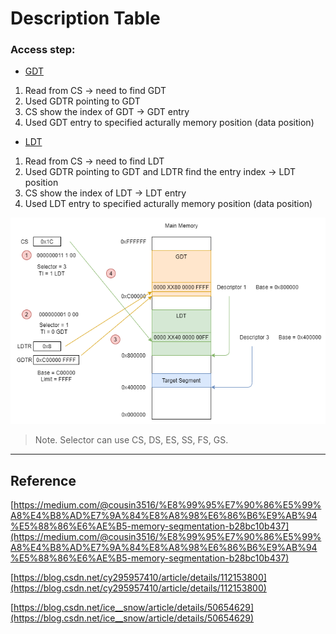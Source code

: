 # Description Table


### Access step:
 * [GDT](https://www.twblogs.net/a/5b89f4f32b71775d1ce4a8ce)

1. Read from CS -> need to find GDT
2. Used GDTR pointing to GDT 
3. CS show the index of GDT -> GDT entry
4. Used GDT entry to specified acturally memory position (data position)

 * [LDT](https://medium.com/@cousin3516/%E8%99%95%E7%90%86%E5%99%A8%E4%B8%AD%E7%9A%84%E8%A8%98%E6%86%B6%E9%AB%94%E5%88%86%E6%AE%B5-memory-segmentation-b28bc10b437)

1. Read from CS -> need to find LDT
2. Used GDTR pointing to GDT and LDTR find the entry index -> LDT position
3. CS show the index of LDT -> LDT entry
4. Used LDT entry to specified acturally memory position (data position)


![](./LDT_access_step.png)

> Note. Selector can use CS, DS, ES, SS, FS, GS.

---
## Reference

[https://medium.com/@cousin3516/%E8%99%95%E7%90%86%E5%99%A8%E4%B8%AD%E7%9A%84%E8%A8%98%E6%86%B6%E9%AB%94%E5%88%86%E6%AE%B5-memory-segmentation-b28bc10b437](https://medium.com/@cousin3516/%E8%99%95%E7%90%86%E5%99%A8%E4%B8%AD%E7%9A%84%E8%A8%98%E6%86%B6%E9%AB%94%E5%88%86%E6%AE%B5-memory-segmentation-b28bc10b437)

[https://blog.csdn.net/cy295957410/article/details/112153800](https://blog.csdn.net/cy295957410/article/details/112153800)

[https://blog.csdn.net/ice__snow/article/details/50654629](https://blog.csdn.net/ice__snow/article/details/50654629)